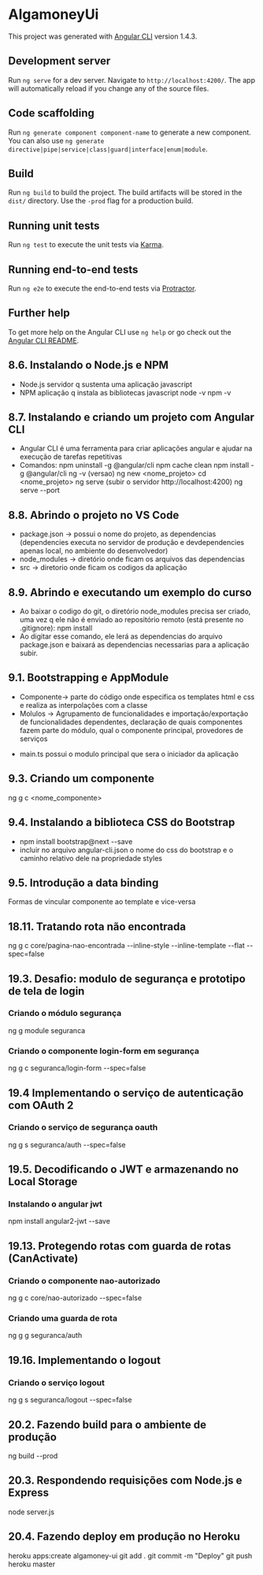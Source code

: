 # AlgamoneyUi

This project was generated with [Angular CLI](https://github.com/angular/angular-cli) version 1.4.3.

## Development server

Run `ng serve` for a dev server. Navigate to `http://localhost:4200/`. The app will automatically reload if you change any of the source files.

## Code scaffolding

Run `ng generate component component-name` to generate a new component. You can also use `ng generate directive|pipe|service|class|guard|interface|enum|module`.

## Build

Run `ng build` to build the project. The build artifacts will be stored in the `dist/` directory. Use the `-prod` flag for a production build.

## Running unit tests

Run `ng test` to execute the unit tests via [Karma](https://karma-runner.github.io).

## Running end-to-end tests

Run `ng e2e` to execute the end-to-end tests via [Protractor](http://www.protractortest.org/).

## Further help

To get more help on the Angular CLI use `ng help` or go check out the [Angular CLI README](https://github.com/angular/angular-cli/blob/master/README.md).

## 8.6. Instalando o Node.js e NPM
* Node.js servidor q sustenta uma aplicação javascript
* NPM aplicação q instala as bibliotecas javascript
node -v
npm -v

## 8.7. Instalando e criando um projeto com Angular CLI
* Angular CLI é uma ferramenta para criar aplicações angular e ajudar na execução de tarefas repetitivas
* Comandos:
npm uninstall -g @angular/cli
npm cache clean
npm install -g @angular/cli
ng -v (versao)
ng new <nome_projeto>
cd <nome_projeto>
ng serve (subir o servidor http://localhost:4200) 
ng serve --port <porta>

## 8.8. Abrindo o projeto no VS Code
* package.json
-> possui o nome do projeto, as dependencias (dependencies executa no servidor de produção e devdependencies apenas local, no ambiente do desenvolvedor)
* node_modules
-> diretório onde ficam os arquivos das dependencias
* src
-> diretorio onde ficam os codigos da aplicação

## 8.9. Abrindo e executando um exemplo do curso
* Ao baixar o codigo do git, o diretório node_modules precisa ser criado, uma vez q ele não é enviado ao repositório remoto (está presente no .gitignore):
npm install
* Ao digitar esse comando, ele lerá as dependencias do arquivo package.json e baixará as dependencias necessarias para a aplicação subir.

## 9.1. Bootstrapping e AppModule
* Componente-> parte do código onde especifica os templates html e css e realiza as interpolações com a classe
* Molulos -> Agrupamento de funcionalidades e importação/exportação de funcionalidades dependentes, declaração de quais componentes fazem parte do módulo, qual o componente principal, provedores de serviços
- main.ts possui o modulo principal que sera o iniciador da aplicação

## 9.3. Criando um componente
ng g c <nome_componente>

## 9.4. Instalando a biblioteca CSS do Bootstrap
* npm install bootstrap@next --save
* incluir no arquivo angular-cli.json o nome do css do bootstrap e o caminho relativo dele na propriedade styles

## 9.5. Introdução a data binding
Formas de vincular componente ao template e vice-versa

## 18.11. Tratando rota não encontrada
ng g c core/pagina-nao-encontrada --inline-style --inline-template --flat --spec=false

## 19.3. Desafio: modulo de segurança e prototipo de tela de login
### Criando o módulo segurança
ng g module seguranca

### Criando o componente login-form em segurança
ng g c seguranca/login-form --spec=false

## 19.4 Implementando o serviço de autenticação com OAuth 2
### Criando o serviço de segurança oauth
ng g s seguranca/auth --spec=false

## 19.5. Decodificando o JWT e armazenando no Local Storage
### Instalando o angular jwt
npm install angular2-jwt --save

## 19.13. Protegendo rotas com guarda de rotas (CanActivate)
### Criando o componente nao-autorizado
ng g c core/nao-autorizado --spec=false
### Criando uma guarda de rota 
ng g g seguranca/auth

## 19.16. Implementando o logout
### Criando o serviço logout
ng g s seguranca/logout --spec=false

## 20.2. Fazendo build para o ambiente de produção
ng build --prod

## 20.3. Respondendo requisições com Node.js e Express
node server.js

## 20.4. Fazendo deploy em produção no Heroku
heroku apps:create algamoney-ui
git add .
git commit -m "Deploy"
git push heroku master
